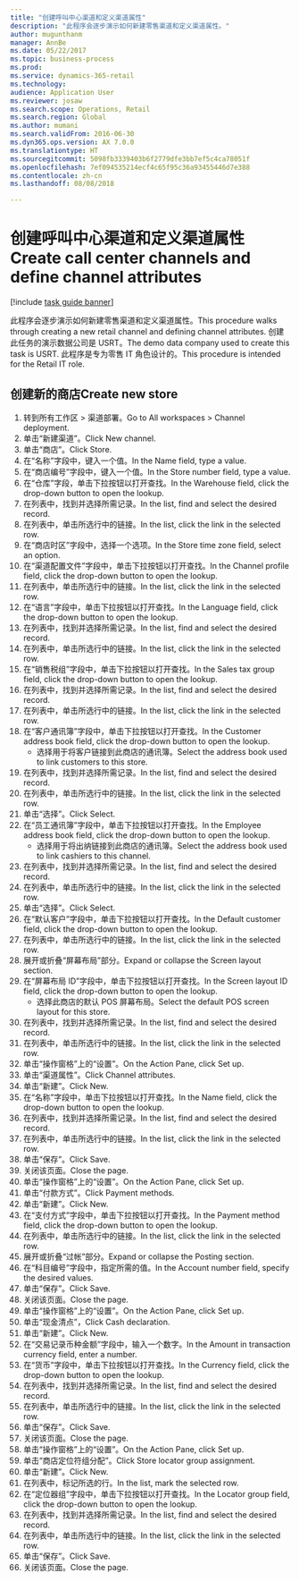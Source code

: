 ```yaml
--- 
title: "创建呼叫中心渠道和定义渠道属性"
description: "此程序会逐步演示如何新建零售渠道和定义渠道属性。"
author: mugunthanm
manager: AnnBe
ms.date: 05/22/2017
ms.topic: business-process
ms.prod: 
ms.service: dynamics-365-retail
ms.technology: 
audience: Application User
ms.reviewer: josaw
ms.search.scope: Operations, Retail
ms.search.region: Global
ms.author: mumani
ms.search.validFrom: 2016-06-30
ms.dyn365.ops.version: AX 7.0.0
ms.translationtype: HT
ms.sourcegitcommit: 5098fb3339403b6f2779dfe3bb7ef5c4ca78051f
ms.openlocfilehash: 7ef094535214ecf4c65f95c36a93455446d7e388
ms.contentlocale: zh-cn
ms.lasthandoff: 08/08/2018

---
```

# <a name="create-call-center-channels-and-define-channel-attributes"></a><span data-ttu-id="b019b-103">创建呼叫中心渠道和定义渠道属性</span><span class="sxs-lookup"><span data-stu-id="b019b-103">Create call center channels and define channel attributes</span></span>

[!include [task guide banner](../includes/task-guide-banner.md)]

<span data-ttu-id="b019b-104">此程序会逐步演示如何新建零售渠道和定义渠道属性。</span><span class="sxs-lookup"><span data-stu-id="b019b-104">This procedure walks through creating a new retail channel and defining channel attributes.</span></span> <span data-ttu-id="b019b-105">创建此任务的演示数据公司是 USRT。</span><span class="sxs-lookup"><span data-stu-id="b019b-105">The demo data company used to create this task is USRT.</span></span> <span data-ttu-id="b019b-106">此程序是专为零售 IT 角色设计的。</span><span class="sxs-lookup"><span data-stu-id="b019b-106">This procedure is intended for the Retail IT role.</span></span>


## <a name="create-new-store"></a><span data-ttu-id="b019b-107">创建新的商店</span><span class="sxs-lookup"><span data-stu-id="b019b-107">Create new store</span></span>
1. <span data-ttu-id="b019b-108">转到所有工作区 > 渠道部署。</span><span class="sxs-lookup"><span data-stu-id="b019b-108">Go to All workspaces > Channel deployment.</span></span>
2. <span data-ttu-id="b019b-109">单击“新建渠道”。</span><span class="sxs-lookup"><span data-stu-id="b019b-109">Click New channel.</span></span>
3. <span data-ttu-id="b019b-110">单击“商店”。</span><span class="sxs-lookup"><span data-stu-id="b019b-110">Click Store.</span></span>
4. <span data-ttu-id="b019b-111">在“名称”字段中，键入一个值。</span><span class="sxs-lookup"><span data-stu-id="b019b-111">In the Name field, type a value.</span></span>
5. <span data-ttu-id="b019b-112">在“商店编号”字段中，键入一个值。</span><span class="sxs-lookup"><span data-stu-id="b019b-112">In the Store number field, type a value.</span></span>
6. <span data-ttu-id="b019b-113">在“仓库”字段，单击下拉按钮以打开查找。</span><span class="sxs-lookup"><span data-stu-id="b019b-113">In the Warehouse field, click the drop-down button to open the lookup.</span></span>
7. <span data-ttu-id="b019b-114">在列表中，找到并选择所需记录。</span><span class="sxs-lookup"><span data-stu-id="b019b-114">In the list, find and select the desired record.</span></span>
8. <span data-ttu-id="b019b-115">在列表中，单击所选行中的链接。</span><span class="sxs-lookup"><span data-stu-id="b019b-115">In the list, click the link in the selected row.</span></span>
9. <span data-ttu-id="b019b-116">在“商店时区”字段中，选择一个选项。</span><span class="sxs-lookup"><span data-stu-id="b019b-116">In the Store time zone field, select an option.</span></span>
10. <span data-ttu-id="b019b-117">在“渠道配置文件”字段中，单击下拉按钮以打开查找。</span><span class="sxs-lookup"><span data-stu-id="b019b-117">In the Channel profile field, click the drop-down button to open the lookup.</span></span>
11. <span data-ttu-id="b019b-118">在列表中，单击所选行中的链接。</span><span class="sxs-lookup"><span data-stu-id="b019b-118">In the list, click the link in the selected row.</span></span>
12. <span data-ttu-id="b019b-119">在“语言”字段中，单击下拉按钮以打开查找。</span><span class="sxs-lookup"><span data-stu-id="b019b-119">In the Language field, click the drop-down button to open the lookup.</span></span>
13. <span data-ttu-id="b019b-120">在列表中，找到并选择所需记录。</span><span class="sxs-lookup"><span data-stu-id="b019b-120">In the list, find and select the desired record.</span></span>
14. <span data-ttu-id="b019b-121">在列表中，单击所选行中的链接。</span><span class="sxs-lookup"><span data-stu-id="b019b-121">In the list, click the link in the selected row.</span></span>
15. <span data-ttu-id="b019b-122">在“销售税组”字段中，单击下拉按钮以打开查找。</span><span class="sxs-lookup"><span data-stu-id="b019b-122">In the Sales tax group field, click the drop-down button to open the lookup.</span></span>
16. <span data-ttu-id="b019b-123">在列表中，找到并选择所需记录。</span><span class="sxs-lookup"><span data-stu-id="b019b-123">In the list, find and select the desired record.</span></span>
17. <span data-ttu-id="b019b-124">在列表中，单击所选行中的链接。</span><span class="sxs-lookup"><span data-stu-id="b019b-124">In the list, click the link in the selected row.</span></span>
18. <span data-ttu-id="b019b-125">在“客户通讯簿”字段中，单击下拉按钮以打开查找。</span><span class="sxs-lookup"><span data-stu-id="b019b-125">In the Customer address book field, click the drop-down button to open the lookup.</span></span>
    * <span data-ttu-id="b019b-126">选择用于将客户链接到此商店的通讯簿。</span><span class="sxs-lookup"><span data-stu-id="b019b-126">Select the address book used to link customers to this store.</span></span>  
19. <span data-ttu-id="b019b-127">在列表中，找到并选择所需记录。</span><span class="sxs-lookup"><span data-stu-id="b019b-127">In the list, find and select the desired record.</span></span>
20. <span data-ttu-id="b019b-128">在列表中，单击所选行中的链接。</span><span class="sxs-lookup"><span data-stu-id="b019b-128">In the list, click the link in the selected row.</span></span>
21. <span data-ttu-id="b019b-129">单击“选择”。</span><span class="sxs-lookup"><span data-stu-id="b019b-129">Click Select.</span></span>
22. <span data-ttu-id="b019b-130">在“员工通讯簿”字段中，单击下拉按钮以打开查找。</span><span class="sxs-lookup"><span data-stu-id="b019b-130">In the Employee address book field, click the drop-down button to open the lookup.</span></span>
    * <span data-ttu-id="b019b-131">选择用于将出纳链接到此商店的通讯簿。</span><span class="sxs-lookup"><span data-stu-id="b019b-131">Select the address book used to link cashiers to this channel.</span></span>  
23. <span data-ttu-id="b019b-132">在列表中，找到并选择所需记录。</span><span class="sxs-lookup"><span data-stu-id="b019b-132">In the list, find and select the desired record.</span></span>
24. <span data-ttu-id="b019b-133">在列表中，单击所选行中的链接。</span><span class="sxs-lookup"><span data-stu-id="b019b-133">In the list, click the link in the selected row.</span></span>
25. <span data-ttu-id="b019b-134">单击“选择”。</span><span class="sxs-lookup"><span data-stu-id="b019b-134">Click Select.</span></span>
26. <span data-ttu-id="b019b-135">在“默认客户”字段中，单击下拉按钮以打开查找。</span><span class="sxs-lookup"><span data-stu-id="b019b-135">In the Default customer field, click the drop-down button to open the lookup.</span></span>
27. <span data-ttu-id="b019b-136">在列表中，单击所选行中的链接。</span><span class="sxs-lookup"><span data-stu-id="b019b-136">In the list, click the link in the selected row.</span></span>
28. <span data-ttu-id="b019b-137">展开或折叠“屏幕布局”部分。</span><span class="sxs-lookup"><span data-stu-id="b019b-137">Expand or collapse the Screen layout section.</span></span>
29. <span data-ttu-id="b019b-138">在“屏幕布局 ID”字段中，单击下拉按钮以打开查找。</span><span class="sxs-lookup"><span data-stu-id="b019b-138">In the Screen layout ID field, click the drop-down button to open the lookup.</span></span>
    * <span data-ttu-id="b019b-139">选择此商店的默认 POS 屏幕布局。</span><span class="sxs-lookup"><span data-stu-id="b019b-139">Select the default POS screen layout for this store.</span></span>  
30. <span data-ttu-id="b019b-140">在列表中，找到并选择所需记录。</span><span class="sxs-lookup"><span data-stu-id="b019b-140">In the list, find and select the desired record.</span></span>
31. <span data-ttu-id="b019b-141">在列表中，单击所选行中的链接。</span><span class="sxs-lookup"><span data-stu-id="b019b-141">In the list, click the link in the selected row.</span></span>
32. <span data-ttu-id="b019b-142">单击“操作窗格”上的“设置”。</span><span class="sxs-lookup"><span data-stu-id="b019b-142">On the Action Pane, click Set up.</span></span>
33. <span data-ttu-id="b019b-143">单击“渠道属性”。</span><span class="sxs-lookup"><span data-stu-id="b019b-143">Click Channel attributes.</span></span>
34. <span data-ttu-id="b019b-144">单击“新建”。</span><span class="sxs-lookup"><span data-stu-id="b019b-144">Click New.</span></span>
35. <span data-ttu-id="b019b-145">在“名称”字段中，单击下拉按钮以打开查找。</span><span class="sxs-lookup"><span data-stu-id="b019b-145">In the Name field, click the drop-down button to open the lookup.</span></span>
36. <span data-ttu-id="b019b-146">在列表中，找到并选择所需记录。</span><span class="sxs-lookup"><span data-stu-id="b019b-146">In the list, find and select the desired record.</span></span>
37. <span data-ttu-id="b019b-147">在列表中，单击所选行中的链接。</span><span class="sxs-lookup"><span data-stu-id="b019b-147">In the list, click the link in the selected row.</span></span>
38. <span data-ttu-id="b019b-148">单击“保存”。</span><span class="sxs-lookup"><span data-stu-id="b019b-148">Click Save.</span></span>
39. <span data-ttu-id="b019b-149">关闭该页面。</span><span class="sxs-lookup"><span data-stu-id="b019b-149">Close the page.</span></span>
40. <span data-ttu-id="b019b-150">单击“操作窗格”上的“设置”。</span><span class="sxs-lookup"><span data-stu-id="b019b-150">On the Action Pane, click Set up.</span></span>
41. <span data-ttu-id="b019b-151">单击“付款方式”。</span><span class="sxs-lookup"><span data-stu-id="b019b-151">Click Payment methods.</span></span>
42. <span data-ttu-id="b019b-152">单击“新建”。</span><span class="sxs-lookup"><span data-stu-id="b019b-152">Click New.</span></span>
43. <span data-ttu-id="b019b-153">在“支付方式”字段中，单击下拉按钮以打开查找。</span><span class="sxs-lookup"><span data-stu-id="b019b-153">In the Payment method field, click the drop-down button to open the lookup.</span></span>
44. <span data-ttu-id="b019b-154">在列表中，单击所选行中的链接。</span><span class="sxs-lookup"><span data-stu-id="b019b-154">In the list, click the link in the selected row.</span></span>
45. <span data-ttu-id="b019b-155">展开或折叠“过帐”部分。</span><span class="sxs-lookup"><span data-stu-id="b019b-155">Expand or collapse the Posting section.</span></span>
46. <span data-ttu-id="b019b-156">在“科目编号”字段中，指定所需的值。</span><span class="sxs-lookup"><span data-stu-id="b019b-156">In the Account number field, specify the desired values.</span></span>
47. <span data-ttu-id="b019b-157">单击“保存”。</span><span class="sxs-lookup"><span data-stu-id="b019b-157">Click Save.</span></span>
48. <span data-ttu-id="b019b-158">关闭该页面。</span><span class="sxs-lookup"><span data-stu-id="b019b-158">Close the page.</span></span>
49. <span data-ttu-id="b019b-159">单击“操作窗格”上的“设置”。</span><span class="sxs-lookup"><span data-stu-id="b019b-159">On the Action Pane, click Set up.</span></span>
50. <span data-ttu-id="b019b-160">单击“现金清点”，</span><span class="sxs-lookup"><span data-stu-id="b019b-160">Click Cash declaration.</span></span>
51. <span data-ttu-id="b019b-161">单击“新建”。</span><span class="sxs-lookup"><span data-stu-id="b019b-161">Click New.</span></span>
52. <span data-ttu-id="b019b-162">在“交易记录币种金额”字段中，输入一个数字。</span><span class="sxs-lookup"><span data-stu-id="b019b-162">In the Amount in transaction currency field, enter a number.</span></span>
53. <span data-ttu-id="b019b-163">在“货币”字段中，单击下拉按钮以打开查找。</span><span class="sxs-lookup"><span data-stu-id="b019b-163">In the Currency field, click the drop-down button to open the lookup.</span></span>
54. <span data-ttu-id="b019b-164">在列表中，找到并选择所需记录。</span><span class="sxs-lookup"><span data-stu-id="b019b-164">In the list, find and select the desired record.</span></span>
55. <span data-ttu-id="b019b-165">在列表中，单击所选行中的链接。</span><span class="sxs-lookup"><span data-stu-id="b019b-165">In the list, click the link in the selected row.</span></span>
56. <span data-ttu-id="b019b-166">单击“保存”。</span><span class="sxs-lookup"><span data-stu-id="b019b-166">Click Save.</span></span>
57. <span data-ttu-id="b019b-167">关闭该页面。</span><span class="sxs-lookup"><span data-stu-id="b019b-167">Close the page.</span></span>
58. <span data-ttu-id="b019b-168">单击“操作窗格”上的“设置”。</span><span class="sxs-lookup"><span data-stu-id="b019b-168">On the Action Pane, click Set up.</span></span>
59. <span data-ttu-id="b019b-169">单击“商店定位符组分配”。</span><span class="sxs-lookup"><span data-stu-id="b019b-169">Click Store locator group assignment.</span></span>
60. <span data-ttu-id="b019b-170">单击“新建”。</span><span class="sxs-lookup"><span data-stu-id="b019b-170">Click New.</span></span>
61. <span data-ttu-id="b019b-171">在列表中，标记所选的行。</span><span class="sxs-lookup"><span data-stu-id="b019b-171">In the list, mark the selected row.</span></span>
62. <span data-ttu-id="b019b-172">在“定位器组”字段中，单击下拉按钮以打开查找。</span><span class="sxs-lookup"><span data-stu-id="b019b-172">In the Locator group field, click the drop-down button to open the lookup.</span></span>
63. <span data-ttu-id="b019b-173">在列表中，找到并选择所需记录。</span><span class="sxs-lookup"><span data-stu-id="b019b-173">In the list, find and select the desired record.</span></span>
64. <span data-ttu-id="b019b-174">在列表中，单击所选行中的链接。</span><span class="sxs-lookup"><span data-stu-id="b019b-174">In the list, click the link in the selected row.</span></span>
65. <span data-ttu-id="b019b-175">单击“保存”。</span><span class="sxs-lookup"><span data-stu-id="b019b-175">Click Save.</span></span>
66. <span data-ttu-id="b019b-176">关闭该页面。</span><span class="sxs-lookup"><span data-stu-id="b019b-176">Close the page.</span></span>


